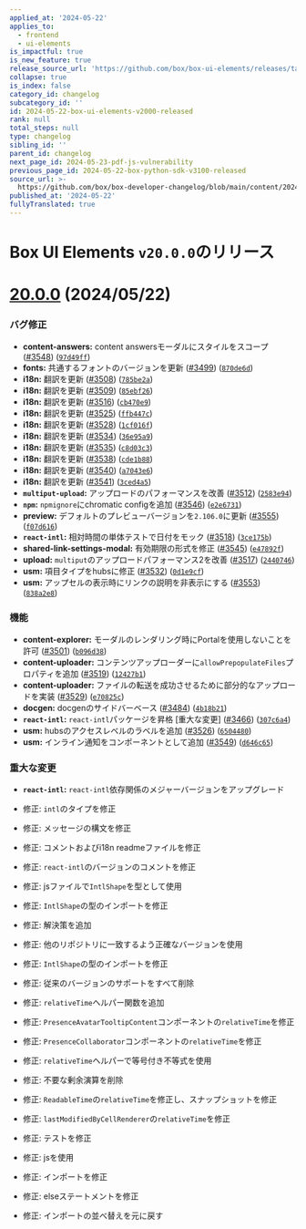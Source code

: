 ```yaml
---
applied_at: '2024-05-22'
applies_to:
  - frontend
  - ui-elements
is_impactful: true
is_new_feature: true
release_source_url: 'https://github.com/box/box-ui-elements/releases/tag/v20.0.0'
collapse: true
is_index: false
category_id: changelog
subcategory_id: ''
id: 2024-05-22-box-ui-elements-v2000-released
rank: null
total_steps: null
type: changelog
sibling_id: ''
parent_id: changelog
next_page_id: 2024-05-23-pdf-js-vulnerability
previous_page_id: 2024-05-22-box-python-sdk-v3100-released
source_url: >-
  https://github.com/box/box-developer-changelog/blob/main/content/2024/05-22-box-ui-elements-v2000-released.md
published_at: '2024-05-22'
fullyTranslated: true
---
```

# Box UI Elements `v20.0.0`のリリース

# [20.0.0][1] (2024/05/22)

### バグ修正

* **content-answers:** content answersモーダルにスタイルをスコープ ([#3548][2]) ([`97d49ff`][3])
* **fonts:** 共通するフォントのバージョンを更新 ([#3499][4]) ([`870de6d`][5])
* **i18n:** 翻訳を更新 ([#3508][6]) ([`785be2a`][7])
* **i18n:** 翻訳を更新 ([#3509][8]) ([`85ebf26`][9])
* **i18n:** 翻訳を更新 ([#3516][10]) ([`cb470e9`][11])
* **i18n:** 翻訳を更新 ([#3525][12]) ([`ffb447c`][13])
* **i18n:** 翻訳を更新 ([#3528][14]) ([`1cf016f`][15])
* **i18n:** 翻訳を更新 ([#3534][16]) ([`36e95a9`][17])
* **i18n:** 翻訳を更新 ([#3535][18]) ([`c8d03c3`][19])
* **i18n:** 翻訳を更新 ([#3538][20]) ([`cde1b88`][21])
* **i18n:** 翻訳を更新 ([#3540][22]) ([`a7043e6`][23])
* **i18n:** 翻訳を更新 ([#3541][24]) ([`3ced4a5`][25])
* **`multiput-upload`:** アップロードのパフォーマンスを改善 ([#3512][26]) ([`2583e94`][27])
* **`npm`:** `npmignore`にchromatic configを追加 ([#3546][28]) ([`e2e6731`][29])
* **preview:** デフォルトのプレビューバージョンを`2.106.0`に更新 ([#3555][30]) ([`f07d616`][31])
* **`react-intl`:** 相対時間の単体テストで日付をモック ([#3518][32]) ([`3ce175b`][33])
* **shared-link-settings-modal:** 有効期限の形式を修正 ([#3545][34]) ([`e47892f`][35])
* **upload:** `multiput`のアップロードパフォーマンス2を改善 ([#3517][36]) ([`2440746`][37])
* **usm:** 項目タイプをhubsに修正 ([#3532][38]) ([`0d1e9cf`][39])
* **usm:** アップセルの表示時にリンクの説明を非表示にする ([#3553][40]) ([`838a2e8`][41])

### 機能

* **content-explorer:** モーダルのレンダリング時にPortalを使用しないことを許可 ([#3501][42]) ([`b096d38`][43])
* **content-uploader:** コンテンツアップローダーに`allowPrepopulateFiles`プロパティを追加 ([#3519][44]) ([`12427b1`][45])
* **content-uploader:** ファイルの転送を成功させるために部分的なアップロードを実装 ([#3529][46]) ([`e70825c`][47])
* **docgen:** docgenのサイドバーベース ([#3484][48]) ([`4b18b21`][49])
* **`react-intl`:** `react-intl`パッケージを昇格 \[重大な変更] ([#3466][50]) ([`307c6a4`][51])
* **usm:** hubsのアクセスレベルのラベルを追加 ([#3526][52]) ([`6504480`][53])
* **usm:** インライン通知をコンポーネントとして追加 ([#3549][54]) ([`d646c65`][55])

### 重大な変更

* **`react-intl`:** `react-intl`依存関係のメジャーバージョンをアップグレード

* 修正: `intl`のタイプを修正

* 修正: メッセージの構文を修正

* 修正: コメントおよびi18n readmeファイルを修正

* 修正: `react-intl`のバージョンのコメントを修正

* 修正: jsファイルで`IntlShape`を型として使用

* 修正: `IntlShape`の型のインポートを修正

* 修正: 解決策を追加

* 修正: 他のリポジトリに一致するよう正確なバージョンを使用

* 修正: `IntlShape`の型のインポートを修正

* 修正: 従来のバージョンのサポートをすべて削除

* 修正: `relativeTime`ヘルパー関数を追加

* 修正: `PresenceAvatarTooltipContent`コンポーネントの`relativeTime`を修正

* 修正: `PresenceCollaborator`コンポーネントの`relativeTime`を修正

* 修正: `relativeTime`ヘルパーで等号付き不等式を使用

* 修正: 不要な剰余演算を削除

* 修正: `ReadableTime`の`relativeTime`を修正し、スナップショットを修正

* 修正: `lastModifiedByCellRenderer`の`relativeTime`を修正

* 修正: テストを修正

* 修正: jsを使用

* 修正: インポートを修正

* 修正: elseステートメントを修正

* 修正: インポートの並べ替えを元に戻す

[1]: https://github.com/box/box-ui-elements/compare/v19.0.0...v20.0.0

[2]: https://github.com/box/box-ui-elements/issues/3548

[3]: https://github.com/box/box-ui-elements/commit/97d49ff

[4]: https://github.com/box/box-ui-elements/issues/3499

[5]: https://github.com/box/box-ui-elements/commit/870de6d

[6]: https://github.com/box/box-ui-elements/issues/3508

[7]: https://github.com/box/box-ui-elements/commit/785be2a

[8]: https://github.com/box/box-ui-elements/issues/3509

[9]: https://github.com/box/box-ui-elements/commit/85ebf26

[10]: https://github.com/box/box-ui-elements/issues/3516

[11]: https://github.com/box/box-ui-elements/commit/cb470e9

[12]: https://github.com/box/box-ui-elements/issues/3525

[13]: https://github.com/box/box-ui-elements/commit/ffb447c

[14]: https://github.com/box/box-ui-elements/issues/3528

[15]: https://github.com/box/box-ui-elements/commit/1cf016f

[16]: https://github.com/box/box-ui-elements/issues/3534

[17]: https://github.com/box/box-ui-elements/commit/36e95a9

[18]: https://github.com/box/box-ui-elements/issues/3535

[19]: https://github.com/box/box-ui-elements/commit/c8d03c3

[20]: https://github.com/box/box-ui-elements/issues/3538

[21]: https://github.com/box/box-ui-elements/commit/cde1b88

[22]: https://github.com/box/box-ui-elements/issues/3540

[23]: https://github.com/box/box-ui-elements/commit/a7043e6

[24]: https://github.com/box/box-ui-elements/issues/3541

[25]: https://github.com/box/box-ui-elements/commit/3ced4a5

[26]: https://github.com/box/box-ui-elements/issues/3512

[27]: https://github.com/box/box-ui-elements/commit/2583e94

[28]: https://github.com/box/box-ui-elements/issues/3546

[29]: https://github.com/box/box-ui-elements/commit/e2e6731

[30]: https://github.com/box/box-ui-elements/issues/3555

[31]: https://github.com/box/box-ui-elements/commit/f07d616

[32]: https://github.com/box/box-ui-elements/issues/3518

[33]: https://github.com/box/box-ui-elements/commit/3ce175b

[34]: https://github.com/box/box-ui-elements/issues/3545

[35]: https://github.com/box/box-ui-elements/commit/e47892f

[36]: https://github.com/box/box-ui-elements/issues/3517

[37]: https://github.com/box/box-ui-elements/commit/2440746

[38]: https://github.com/box/box-ui-elements/issues/3532

[39]: https://github.com/box/box-ui-elements/commit/0d1e9cf

[40]: https://github.com/box/box-ui-elements/issues/3553

[41]: https://github.com/box/box-ui-elements/commit/838a2e8

[42]: https://github.com/box/box-ui-elements/issues/3501

[43]: https://github.com/box/box-ui-elements/commit/b096d38

[44]: https://github.com/box/box-ui-elements/issues/3519

[45]: https://github.com/box/box-ui-elements/commit/12427b1

[46]: https://github.com/box/box-ui-elements/issues/3529

[47]: https://github.com/box/box-ui-elements/commit/e70825c

[48]: https://github.com/box/box-ui-elements/issues/3484

[49]: https://github.com/box/box-ui-elements/commit/4b18b21

[50]: https://github.com/box/box-ui-elements/issues/3466

[51]: https://github.com/box/box-ui-elements/commit/307c6a4

[52]: https://github.com/box/box-ui-elements/issues/3526

[53]: https://github.com/box/box-ui-elements/commit/6504480

[54]: https://github.com/box/box-ui-elements/issues/3549

[55]: https://github.com/box/box-ui-elements/commit/d646c65
